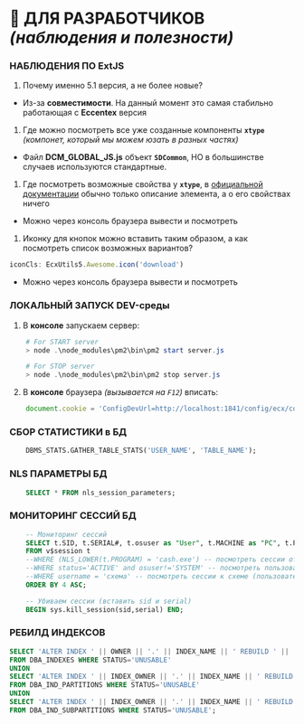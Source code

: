 # 🙏 ДЛЯ РАЗРАБОТЧИКОВ _(наблюдения и полезности)_

### НАБЛЮДЕНИЯ ПО ExtJS

1. Почему именно 5.1 версия, а не более новые?
  - Из-за **совместимости**. На данный момент это самая стабильно работающая с **Eccentex** версия

1. Где можно посмотреть все уже созданные компоненты **`xtype`** _(компонет, который мы можем юзать в разных частях)_
  - Файл **DCM_GLOBAL_JS.js** объект **`SDCommon`**, НО в большинстве случаев используются стандартные.

1. Где посмотреть возможные свойства у **`xtype`**, в [официальной документации](https://docs.sencha.com/extjs/5.1.1/index.html) обычно только описание элемента, а о его свойствах ничего
  - Можно через консоль браузера вывести и посмотреть

1. Иконку для кнопок можно вставить таким образом, а как посмотреть список возможных вариантов?
```JavaScript
iconCls: EcxUtils5.Awesome.icon('download')
```
  - Можно через консоль браузера вывести и посмотреть

### ЛОКАЛЬНЫЙ ЗАПУСК DEV-среды

1. В **консоле** запускаем сервер:
```PowerShell
    # For START server
    > node .\node_modules\pm2\bin\pm2 start server.js

    # For STOP server
    > node .\node_modules\pm2\bin\pm2 stop server.js
```
2. В **консоле** браузера _(вызывается на `F12`)_ вписать:
```JavaScript
    document.cookie = 'ConfigDevUrl=http://localhost:1841/config/ecx/config-dev-nores.js'
```

### СБОР СТАТИСТИКИ в БД
```SQL
    DBMS_STATS.GATHER_TABLE_STATS('USER_NAME', 'TABLE_NAME');
```
### NLS ПАРАМЕТРЫ БД
```SQL
    SELECT * FROM nls_session_parameters;
```
### МОНИТОРИНГ СЕССИЙ БД

```SQL
    -- Мониторинг сессий
    SELECT t.SID, t.SERIAL#, t.osuser as "User", t.MACHINE as "PC", t.PROGRAM as "Program"
    FROM v$session t
    --WHERE (NLS_LOWER(t.PROGRAM) = 'cash.exe') -- посмотреть сессии от программы cash.exe
    --WHERE status='ACTIVE' and osuser!='SYSTEM' -- посмотреть пользовательские сессии
    --WHERE username = 'схема' -- посмотреть сессии к схеме (пользователь)
    ORDER BY 4 ASC;

    -- Убиваем сессии (вставить sid и serial)
    BEGIN sys.kill_session(sid,serial) END;
```

### РЕБИЛД ИНДЕКСОВ
```SQL
SELECT 'ALTER INDEX ' || OWNER || '.' || INDEX_NAME || ' REBUILD ' || ' TABLESPACE ' || TABLESPACE_NAME || ';'
FROM DBA_INDEXES WHERE STATUS='UNUSABLE'
UNION
SELECT 'ALTER INDEX ' || INDEX_OWNER || '.' || INDEX_NAME || ' REBUILD PARTITION ' || PARTITION_NAME || ' TABLESPACE ' || TABLESPACE_NAME || ';'
FROM DBA_IND_PARTITIONS WHERE STATUS='UNUSABLE'
UNION
SELECT 'ALTER INDEX ' || INDEX_OWNER || '.' || INDEX_NAME || ' REBUILD SUBPARTITION '||SUBPARTITION_NAME|| ' TABLESPACE ' || TABLESPACE_NAME || ';'
FROM DBA_IND_SUBPARTITIONS WHERE STATUS='UNUSABLE';
```